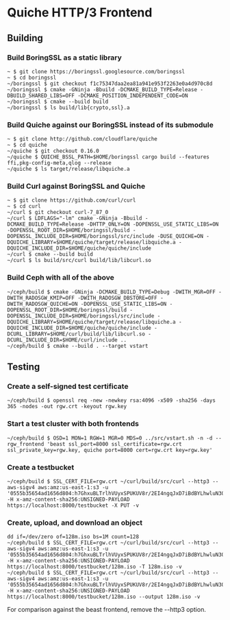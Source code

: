 # Quiche HTTP/3 Frontend

## Building

### Build BoringSSL as a static library

	~ $ git clone https://boringssl.googlesource.com/boringssl
	~ $ cd boringssl
	~/boringssl $ git checkout f1c75347daa2ea81a941e953f2263e0a4d970c8d
	~/boringssl $ cmake -GNinja -Bbuild -DCMAKE_BUILD_TYPE=Release -DBUILD_SHARED_LIBS=OFF -DCMAKE_POSITION_INDEPENDENT_CODE=ON
	~/boringssl $ cmake --build build
	~/boringssl $ ls build/lib{crypto,ssl}.a

### Build Quiche against our BoringSSL instead of its submodule

	~ $ git clone http://github.com/cloudflare/quiche
	~ $ cd quiche
	~/quiche $ git checkout 0.16.0
	~/quiche $ QUICHE_BSSL_PATH=$HOME/boringssl cargo build --features ffi,pkg-config-meta,qlog --release
	~/quiche $ ls target/release/libquiche.a

### Build Curl against BoringSSL and Quiche

	~ $ git clone https://github.com/curl/curl
	~ $ cd curl
	~/curl $ git checkout curl-7_87_0
	~/curl $ LDFLAGS="-lm" cmake -GNinja -Bbuild -DCMAKE_BUILD_TYPE=Release -DHTTP_ONLY=ON -DOPENSSL_USE_STATIC_LIBS=ON -DOPENSSL_ROOT_DIR=$HOME/boringssl/build -DOPENSSL_INCLUDE_DIR=$HOME/boringssl/src/include -DUSE_QUICHE=ON -DQUICHE_LIBRARY=$HOME/quiche/target/release/libquiche.a -DQUICHE_INCLUDE_DIR=$HOME/quiche/quiche/include
	~/curl $ cmake --build build
	~/curl $ ls build/src/curl build/lib/libcurl.so

### Build Ceph with all of the above

	~/ceph/build $ cmake -GNinja -DCMAKE_BUILD_TYPE=Debug -DWITH_MGR=OFF -DWITH_RADOSGW_KMIP=OFF -DWITH_RADOSGW_DBSTORE=OFF -DWITH_RADOSGW_QUICHE=ON -DOPENSSL_USE_STATIC_LIBS=ON -DOPENSSL_ROOT_DIR=$HOME/boringssl/build -DOPENSSL_INCLUDE_DIR=$HOME/boringssl/src/include -DQUICHE_LIBRARY=$HOME/quiche/target/release/libquiche.a -DQUICHE_INCLUDE_DIR=$HOME/quiche/quiche/include -DCURL_LIBRARY=$HOME/curl/build/lib/libcurl.so -DCURL_INCLUDE_DIR=$HOME/curl/include ..
	~/ceph/build $ cmake --build . --target vstart

## Testing

### Create a self-signed test certificate

	~/ceph/build $ openssl req -new -newkey rsa:4096 -x509 -sha256 -days 365 -nodes -out rgw.crt -keyout rgw.key

### Start a test cluster with both frontends

	~/ceph/build $ OSD=1 MON=1 RGW=1 MGR=0 MDS=0 ../src/vstart.sh -n -d --rgw_frontend 'beast ssl_port=8000 ssl_certificate=rgw.crt ssl_private_key=rgw.key, quiche port=8000 cert=rgw.crt key=rgw.key'

### Create a testbucket

	~/ceph/build $ SSL_CERT_FILE=rgw.crt ~/curl/build/src/curl --http3 --aws-sigv4 aws:amz:us-east-1:s3 -u '0555b35654ad1656d804:h7GhxuBLTrlhVUyxSPUKUV8r/2EI4ngqJxD7iBdBYLhwluN30JaT3Q==' -H x-amz-content-sha256:UNSIGNED-PAYLOAD https://localhost:8000/testbucket -X PUT -v

### Create, upload, and download an object

	dd if=/dev/zero of=128m.iso bs=1M count=128
	~/ceph/build $ SSL_CERT_FILE=rgw.crt ~/curl/build/src/curl --http3 --aws-sigv4 aws:amz:us-east-1:s3 -u '0555b35654ad1656d804:h7GhxuBLTrlhVUyxSPUKUV8r/2EI4ngqJxD7iBdBYLhwluN30JaT3Q==' -H x-amz-content-sha256:UNSIGNED-PAYLOAD https://localhost:8000/testbucket/128m.iso -T 128m.iso -v
	~/ceph/build $ SSL_CERT_FILE=rgw.crt ~/curl/build/src/curl --http3 --aws-sigv4 aws:amz:us-east-1:s3 -u '0555b35654ad1656d804:h7GhxuBLTrlhVUyxSPUKUV8r/2EI4ngqJxD7iBdBYLhwluN30JaT3Q==' -H x-amz-content-sha256:UNSIGNED-PAYLOAD https://localhost:8000/testbucket/128m.iso --output 128m.iso -v

For comparison against the beast frontend, remove the --http3 option.
